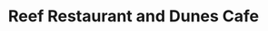 ---
title: "Reef Restaurant and Dunes Cafe"
url: /bracknell/reef-restaurant-and-dunes-cafe/
shop: swimming pool
---